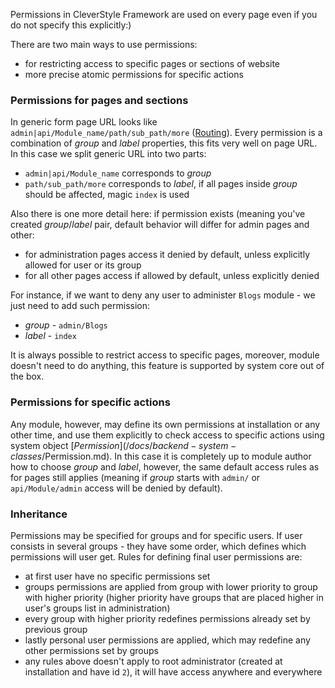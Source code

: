 Permissions in CleverStyle Framework are used on every page even if you do not specify this explicitly:)

There are two main ways to use permissions:
* for restricting access to specific pages or sections of website
* more precise atomic permissions for specific actions

### Permissions for pages and sections
In generic form page URL looks like `admin|api/Module_name/path/sub_path/more` ([Routing](/docs/backend-advanced/Routing.md)).
Every permission is a combination of *group* and *label* properties, this fits very well on page URL.
In this case we split generic URL into two parts:
* `admin|api/Module_name` corresponds to *group*
* `path/sub_path/more` corresponds to *label*, if all pages inside *group* should be affected, magic `index` is used

Also there is one more detail here: if permission exists (meaning you've created *group*/*label* pair, default behavior will differ for admin pages and other:
* for administration pages access it denied by default, unless explicitly allowed for user or its group
* for all other pages access if allowed by default, unless explicitly denied

For instance, if we want to deny any user to administer `Blogs` module - we just need to add such permission:
* *group* - `admin/Blogs`
* *label* - `index`

It is always possible to restrict access to specific pages, moreover, module doesn't need to do anything, this feature is supported by system core out of the box.

### Permissions for specific actions
Any module, however, may define its own permissions at installation or any other time, and use them explicitly to check access to specific actions using system object [$Permission](/docs/backend-system-classes/$Permission.md).
In this case it is completely up to module author how to choose *group* and *label*, however, the same default access rules as for pages still applies (meaning if *group* starts with `admin/` or `api/Module/admin` access will be denied by default).

### Inheritance
Permissions may be specified for groups and for specific users.
If user consists in several groups - they have some order, which defines which permissions will user get.
Rules for defining final user permissions are:
* at first user have no specific permissions set
* groups permissions are applied from group with lower priority to group with higher priority (higher priority have groups that are placed higher in user's groups list in administration)
* every group with higher priority redefines permissions already set by previous group
* lastly personal user permissions are applied, which may redefine any other permissions set by groups
* any rules above doesn't apply to root administrator (created at installation and have id `2`), it will have access anywhere and everywhere
